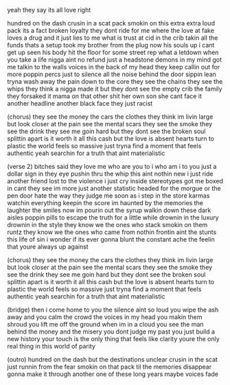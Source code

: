 yeah
they say its all love right

hundred on the dash crusin in a scat pack
smokin on this extra extra loud pack its a fact
broken loyalty they dont ride for me where the love at
fake loves a drug and it just lies to me what is trust at
cid in the crib takin all the funds thats a setup
took my brother from the plug now his souls up i cant get up
seen his body hit the floor for some street rep what a letdown
when you take a life nigga aint no refund just a headstone
demons in my mind got me talkin to the walls
voices in the back of my head they keep callin out for more
poppin percs just to silence all the noise behind the door
sippin lean tryna wash away the pain down to the core
they see the chains they see the whips they think a nigga made it
but they dont see the empty crib the family they forsaked it
mama on that other shit her own son she cant face it
another headline another black face they just racist

(chorus)
they see the money the cars the clothes they think im livin large
but look closer at the pain see the mental scars
they see the smoke they see the drink they see me goin hard
but they dont see the broken soul splittin apart
is it worth it all this cash but the love is absent
hearts turn to plastic the world feels so massive
just tryna find a moment that feels authentic
yeah searchin for a truth that aint materialistic

(verse 2)
bitches said they love me who are you to i
who am i to you just a dollar sign in they eye
pushin thru the whip this aint nothin new i just ride
another friend lost to the violence i just cry inside
stereotypes got me boxed in cant they see im more
just another statistic headed for the morgue or the pen door
hate the way they judge me soon as i step in the store
karmas watchin everything keepin the score
im haunted by the memories the laughter the smiles
now im pourin out the syrup walkin down these dark aisles
poppin pills to escape the truth for a little while
drownin in the luxury drownin in the style
they know we the ones who stack smokin on them runtz
they know we the ones who came from nothin frontin aint the stunts
this life of sin i wonder if its ever gonna blunt
the constant ache the feelin that youre always up against

(chorus)
they see the money the cars the clothes they think im livin large
but look closer at the pain see the mental scars
they see the smoke they see the drink they see me goin hard
but they dont see the broken soul splittin apart
is it worth it all this cash but the love is absent
hearts turn to plastic the world feels so massive
just tryna find a moment that feels authentic
yeah searchin for a truth that aint materialistic

(bridge)
then i come home to you the silence aint so loud
you wipe the ash away and you calm the crowd
the voices in my head you makin them shroud
you lift me off the ground when im in a cloud
you see the man behind the money and the misery
you dont judge my past you just build a new history
your touch is the only thing that feels like clarity
youre the only real thing in this world of parity

(outro)
hundred on the dash but the destinations unclear
crusin in the scat just runnin from the fear
smokin on that pack til the memories disappear
gonna make it through another one of these long years
maybe
voices fade
